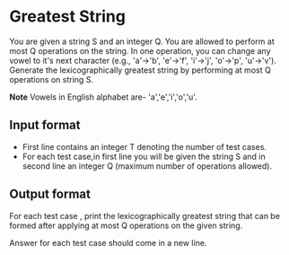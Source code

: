 # Greatest String

You are given a string S and an integer Q. You are allowed to perform at most Q operations on the string. In one operation, you can change any vowel to it's next character (e.g., 'a'->'b', 'e'->'f', 'i'->'j', 'o'->'p', 'u'->'v'). Generate the lexicographically greatest string by performing at most Q operations on string S.

**Note** Vowels in English alphabet are- 'a','e','i','o','u'.

## Input format

- First line contains an integer T denoting the number of test cases.
- For each test case,in first line you will be given the string S and in second line an integer Q (maximum number of operations allowed).

## Output format

For each test case , print the lexicographically greatest string that can be formed after applying at most Q operations on the given string.

Answer for each test case should come in a new line.
